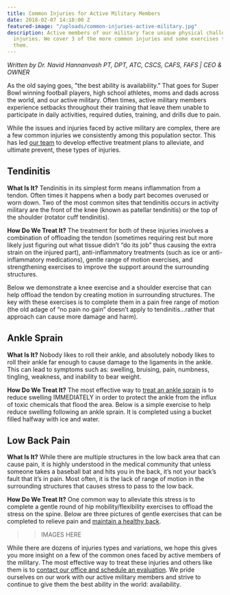 ```yaml
---
title: Common Injuries for Active Military Members
date: 2018-02-07 14:18:00 Z
featured-image: "/uploads/common-injuries-active-military.jpg"
description: Active members of our military face unique physical challenges & potential
  injuries. We cover 3 of the more common injuries and some exercises to help treat
  them.
---
```


_Written by Dr. Navid Hannanvash_
_PT, DPT, ATC, CSCS, CAFS, FAFS | CEO & OWNER_

As the old saying goes, "the best ability is availability.” That goes for Super Bowl winning football players, high school athletes, moms and dads across the world, and our active military. Often times, active military members experience setbacks throughout their training that leave them unable to participate in daily activities, required duties, training, and drills due to pain. 

While the issues and injuries faced by active military are complex, there are a few common injuries we consistently among this population sector. This has led [our team](/) to develop effective treatment plans to alleviate, and ultimate prevent, these types of injuries.

## Tendinitis

**What Is It?**
Tendinitis in its simplest form means inflammation from a tendon. Often times it happens when a body part becomes overused or worn down. Two of the most common sites that tendinitis occurs in activity military are the front of the knee (known as patellar tendinitis) or the top of the shoulder (rotator cuff tendinitis).

**How Do We Treat It?**
The treatment for both of these injuries involves a combination of offloading the tendon (sometimes requiring rest but more likely just figuring out what tissue didn’t “do its job” thus causing the extra strain on the injured part), anti-inflammatory treatments (such as ice or anti-inflammatory medications), gentle range of motion exercises, and strengthening exercises to improve the support around the surrounding structures. 

Below we demonstrate a knee exercise and a shoulder exercise that can help offload the tendon by creating motion in surrounding structures. The key with these exercises is to complete them in a pain free range of motion (the old adage of “no pain no gain” doesn’t apply to tendinitis…rather that approach can cause more damage and harm).

## Ankle Sprain

**What Is It?**
Nobody likes to roll their ankle, and absolutely nobody likes to roll their ankle far enough to cause damage to the ligaments in the ankle. This can lead to symptoms such as: swelling, bruising, pain, numbness, tingling, weakness, and inability to bear weight.

**How Do We Treat It?**
The most effective way to [treat an ankle sprain](/blog/why-you-should-see-a-physical-therapist-after-an-ankle-sprain) is to reduce swelling IMMEDIATELY in order to protect the ankle from the influx of toxic chemicals that flood the area. Below is a simple exercise to help reduce swelling following an ankle sprain. It is completed using a bucket filled halfway with ice and water.

## Low Back Pain

**What Is It?**
While there are multiple structures in the low back area that can cause pain, it is highly understood in the medical community that unless someone takes a baseball bat and hits you in the back, it’s not your back’s fault that it’s in pain. Most often, it is the lack of range of motion in the surrounding structures that causes stress to pass to the low back.

**How Do We Treat It?**
One common way to alleviate this stress is to complete a gentle round of hip mobility/flexibility exercises to offload the stress on the spine. Below are three pictures of gentle exercises that can be completed to relieve pain and [maintain a healthy back](/blog/4-tips-for-a-healthy-back).

>> IMAGES HERE

While there are dozens of injuries types and variations, we hope this gives you more insight on a few of the common ones faced by active members of the military. The most effective way to treat these injuries and others like them is to [contact our office and schedule an evaluation](/#contact). We pride ourselves on our work with our active military members and strive to continue to give them the best ability in the world: availability.

